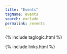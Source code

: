 ```yaml
---
title: "Events"
tagName: events
search: exclude
permalink: /events
---
```

{% include taglogic.html %}

{% include links.html %}
